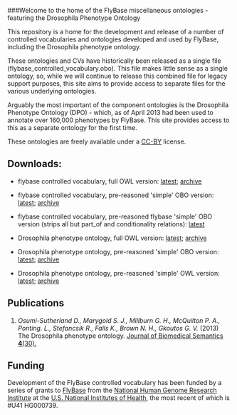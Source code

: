 ###Welcome to the home of the FlyBase miscellaneous ontologies - featuring the Drosophila Phenotype Ontology
 
This repository is a home for the development and release of a number of controlled vocabularies and ontologies developed and used by FlyBase, including the Drosophila phenotype ontology.

These ontologies and CVs have historically been released as a single file (flybase_controlled_vocabulary.obo). This file makes little sense as a single ontology, so, while we will continue to release this combined file for legacy support purposes, this site aims to provide access to separate files for the various underlying ontologies.

Arguably the most important of the component ontologies is the Drosophila Phenotype Ontology (DPO) - which, as of April 2013 had been used to annotate over 160,000 phenotypes by FlyBase.  This site provides access to this as a separate ontology for the first time.

These ontologies are freely available under a [CC-BY](http://creativecommons.org/licenses/by/3.0/) license.

## Downloads:
* flybase controlled vocabulary, full OWL version: [latest](http://purl.obolibrary.org/obo/fbcv/fbcv-non-classified.owl); [archive](http://purl.obolibrary.org/obo/fbcv/)
* flybase controlled vocabulary, pre-reasoned 'simple' OBO version: [latest](http://purl.obolibrary.org/obo/fbcv/fbcv-simple.obo); [archive](http://obo.cvs.sourceforge.net/viewvc/obo/obo/ontology/vocabularies/flybase_controlled_vocabulary.obo?view=log)
* flybase controlled vocabulary, pre-reasoned flybase 'simple' OBO version (strips all but part_of and conditionality relations): [latest](http://purl.obolibrary.org/obo/fbcv/fbcv-flybase.obo)

* Drosophila phenotype ontology, full OWL version: [latest](http://purl.obolibrary.org/obo/fbcv/dpo-non-classified.owl); [archive](http://purl.obolibrary.org/obo/fbcv/dpo-non-classified)
* Drosophila phenotype ontology, pre-reasoned 'simple' OBO version: [latest](http://purl.obolibrary.org/obo/fbcv/dpo-simple.obo); [archive](http://purl.obolibrary.org/obo/fbcv/)
* Drosophila phenotype ontology, pre-reasoned 'simple' OWL version: [latest](http://purl.obolibrary.org/obo/fbcv/dpo-simple.owl); [archive](http://purl.obolibrary.org/obo/fbcv/)

## Publications

 1. _Osumi-Sutherland D., Marygold S. J., Millburn G. H., McQuilton P. A., Ponting. L., Stefancsik R., Falls K., Brown N. H., Gkoutos G. V._ (2013) The Drosophila phenotype ontology. [Journal of Biomedical Semantics __4__(30).](http://dx.doi.org/10.1186/2041-1480-4-30)
 
## Funding

Development of the FlyBase controlled vocabulary has been funded by a series of grants to [FlyBase](http://www.flybase.org) from the [National Human Genome Research Institute](http://www.genome.gov/) at the [U.S. National Institutes of Health](http://www.nih.gov/), the most recent of which is #U41 HG000739. 

